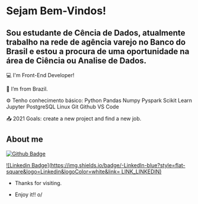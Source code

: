 # Sejam Bem-Vindos! 

 

## Sou estudante de Cência de Dados, atualmente trabalho na rede de agência varejo no Banco do Brasil e estou a procura de uma oportunidade na área de Ciência ou Analise de Dados.

 

:computer: I'm Front-End Developer!

:house_with_garden: I’m from Brazil.

⚙️ Tenho conhecimento básico: Python Pandas Numpy Pyspark Scikit Learn Jupyter PostgreSQL Linux Git Github VS Code

:outbox_tray: 2021 Goals: create a new project and find a new job.

 

## About me

[![Github Badge](https://img.shields.io/badge/-Github-000?style=flat-square&logo=Github&logoColor=white&link=LINK_GIT)](LINK_GIT)

[![Linkedin Badge](https://img.shields.io/badge/-LinkedIn-blue?style=flat-square&logo=Linkedin&logoColor=white&link= LINK_LINKEDIN)]( LINK_LINKEDIN)



- Thanks for visiting.

- Enjoy it!! o/

<!--
**daniellorieri/daniellorieri** is a ✨ _special_ ✨ repository because its `README.md` (this file) appears on your GitHub profile.

Here are some ideas to get you started:

- 🔭 I’m currently working on ...
- 🌱 I’m currently learning ...
- 👯 I’m looking to collaborate on ...
- 🤔 I’m looking for help with ...
- 💬 Ask me about ...
- 📫 How to reach me: ...
- 😄 Pronouns: ...
- ⚡ Fun fact: ...
-->
